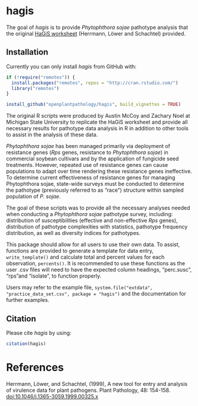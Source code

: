 
<!-- README.md is generated from README.Rmd. Please edit that file -->

# hagis

The goal of *hagis* is to provide *Phytophthora sojae* pathotype
analysis that the original [HaGiS
worksheet](https://onlinelibrary.wiley.com/doi/full/10.1046/j.1365-3059.1999.00325.x)
(Herrmann, Löwer and Schachtel) provided.

## Installation

Currently you can only install *hagis* from GitHub with:

``` r
if (!require("remotes")) {
  install.packages("remotes", repos = "http://cran.rstudio.com/")
  library("remotes")
}

install_github("openplantpathology/hagis", build_vignettes = TRUE)
```

The original R scripts were produced by Austin McCoy and Zachary Noel at
Michigan State University to replicate the HaGiS worksheet and provide
all necessary results for pathotype data analysis in R in addition to
other tools to assist in the analysis of these data.

*Phytophthora sojae* has been managed primarily via deployment of
resistance genes (*Rps* genes, resistance to *Phytophthora sojae*) in
commercial soybean cultivars and by the application of fungicide seed
treatments. However, repeated use of resistance genes can cause
populations to adapt over time rendering these resistance genes
ineffective. To determine current effectiveness of resistance genes for
managing Phytophthora sojae, state-wide surveys must be conducted to
determine the pathotype (previously referred to as “race”) structure
within sampled population of *P. sojae*.

The goal of these scripts was to provide all the necessary analyses
needed when conducting a *Phytophthora sojae* pathotype survey,
including: distribution of susceptibilities (effective and non-effective
*Rps* genes), distribution of pathotype complexities with statistics,
pathotype frequency distribution, as well as diversity indices for
pathotypes.

This package should allow for all users to use their own data. To
assist, functions are provided to generate a template for data entry,
`write_template()` and calculate total and percent values for each
observation, `percents()`. It is recommended to use these functions as
the user .csv files will need to have the expected column headings,
“perc.susc”, “rps”and “isolate”, to function properly.

Users may refer to the example file, `system.file("extdata",
"practice_data_set.csv", package = "hagis")` and the documentation for
further examples.

## Citation

Please cite *hagis* by using:

``` r
citation(hagis)
```

# References

Herrmann, Löwer, and Schachtel, (1999), A new tool for entry and
analysis of virulence data for plant pathogens. Plant Pathology, 48:
154-158. <doi:10.1046/j.1365-3059.1999.00325.x>
